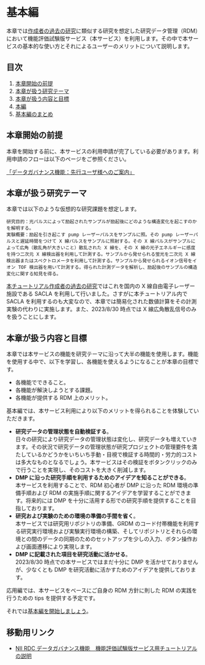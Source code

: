 # 基本編

本章では[作成者の過去の研究](https://link.aps.org/doi/10.1103/PhysRevLett.123.123201)に類似する研究を想定した研究データ管理（RDM）において機能評価試験版サービス（本サービス）を利用します。その中で本サービスの基本的な使い方とそれによるユーザーのメリットについて説明します。

## 目次

1. [本章開始の前提](#本章開始の前提)
1. [本章が扱う研究テーマ](#本章が扱う研究テーマ)
1. [本章が扱う内容と目標](#本章が扱う内容と目標)
1. [本編](./get_started_with_dg_service.md)
1. [基本編のまとめ](./summary.md)

## 本章開始の前提

本章を開始する前に、本サービスの利用申請が完了している必要があります。利用申請のフローは以下のページをご参照ください。

[「データガバナンス機能：先行ユーザ様へのご案内」](https://support.rdm.nii.ac.jp/usermanual/57/)

## 本章が扱う研究テーマ

本章では以下のような仮想的な研究課題を想定します。

```
研究目的：光パルスによって励起されたサンプルが励起後にどのような構造変化を起こすのかを解明する。
実験概要：励起を引き起こす pump レーザーパルスをサンプルに照。その pump レーザーパルスと遅延時間をつけて X 線パルスをサンプルに照射する。その X 線パルスがサンプルによって広角（散乱角が大きいこと）散乱された X 線を、その X 線の光子エネルギーに感度を持つ二次元 X 線検出器を利用して計測する。サンプルから発せられる蛍光を二次元 X 線検出器またはスペクトロメータを利用して計測する。サンプルから発せられるイオン信号をイオン TOF 検出器を用いて計測する。得られた計測データを解析し、励起後のサンプルの構造変化に関する知見を得る。
```

[本チュートリアル作成者の過去の研究](https://link.aps.org/doi/10.1103/PhysRevLett.123.123201)ではこれを国内の X 線自由電子レーザー施設である SACLA を利用して行いました。さすがに本チュートリアル内で SACLA を利用するのも大変なので、本章では簡易化された数値計算をその計測実験の代わりに実施します。また、2023/8/30 時点では X 線広角散乱信号のみを扱うことにします。

## 本章が扱う内容と目標

本章では本サービスの機能を研究テーマに沿って大半の機能を使用します。機能を使用する中で、以下を学習し、各機能を使えるようになることが本章の目標です。

* 各機能でできること。
* 各機能が解決しようとする課題。
* 各機能が提供する RDM 上のメリット。

基本編では、本サービス利用により以下のメリットを得られることを体験していただきます。

* **研究データの管理状態を自動検証する**。   
    日々の研究により研究データの管理状態は変化し、研究データも増えていきます。その状況で研究データの管理状態が研究プロジェクトの管理要件を満たしているかどうかをいちいち手動・目視で検証する時間的・労力的コストは多大なものとなるでしょう。本サービスはその検証をボタンクリックのみで行うことを実現し、そのコストを大きく削減します。
* **DMP に沿った研究手順を利用するためのアイデアを知ることができる**。   
    本サービスを利用することで、RDM 初心者が DMP に沿った RDM 環境の準備手順および RDM の実施手順に関するアイデアを学習することができます。将来的には DMP を十分に活用する形での研究手順を提供することを目指しております。
* **研究および実験のための環境の準備の手間を省く**。   
    本サービスでは研究用リポジトリの準備、GRDM のコード付帯機能を利用する研究実行環境および実験実行環境の構築、そしてリポジトリとそれらの環境との間のデータの同期のためのセットアップを少しの入力、ボタン操作および画面遷移により実現します。
* **DMP に記載された項目を研究活動に活かせる**。   
    2023/8/30 時点での本サービスではまだ十分に DMP を活かせておりませんが、少なくとも DMP を研究活動に活かすためのアイデアを提供しております。

応用編では、本サービスをベースにご自身の RDM 方針に則した RDM の実践を行うための tips を提供する予定です。

それでは[基本編を開始しましょう](./get_started_with_dg_service.md)。

## 移動用リンク

* [NII RDC データガバナンス機能　機能評価試験版サービス用チュートリアルの説明](../top.md)
